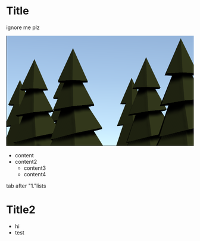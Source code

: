  # Title
 ignore me plz
 
![Image alt text](../images/trees.png)
 *  content
 *  content2
    *  content3
    *  content4

 tab after "1."lists
 # Title2
 *  hi 
 *  test

